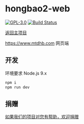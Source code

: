# hongbao2-web

[![GPL-3.0](https://img.shields.io/badge/license-GPL--3.0-blue.svg)](LICENSE)
[![Build Status](https://travis-ci.org/game-helper/hongbao2-web.svg?branch=master)](https://travis-ci.org/game-helper/hongbao2-web)

[返回主项目](https://github.com/game-helper/hongbao2)

https://www.mtdhb.com 网页端

## 开发

环境要求 Node.js 9.x

```bash
npm i
npm run dev
```

## 捐赠

[如果我们的项目对您有帮助，欢迎捐赠](https://github.com/game-helper/donate)
